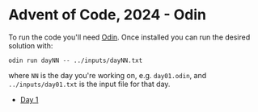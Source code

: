 # Advent of Code, 2024 - Odin

To run the code you'll need [Odin](http://odin-lang.org/). Once installed you can run the desired solution with:

```
odin run dayNN -- ../inputs/dayNN.txt
```

where `NN` is the day you're working on, e.g. `day01.odin`, and `../inputs/day01.txt` is the input file for that day.

- [Day 1](./day01.odin)
